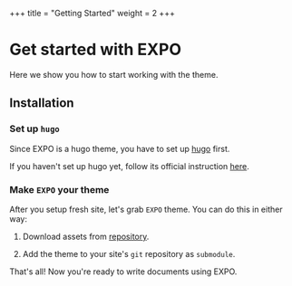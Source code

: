 +++
title = "Getting Started"
weight = 2
+++

# Get started with EXPO

Here we show you how to start working with the theme.

## Installation

### Set up `hugo`

Since EXPO is a hugo theme, you have to set up [hugo][hugo] first.

If you haven't set up hugo yet, follow its official instruction [here][hugo-install].

### Make `EXPO` your theme

After you setup fresh site, let's grab `EXPO` theme. You can do this in either way:

1.  Download assets from [repository][repo].

2.  Add the theme to your site's `git` repository as `submodule`.

That's all! Now you're ready to write documents using EXPO.

[repo]: https://github.com/lettenj61/hugo-expo
[hugo]: https://gohugo.io
[hugo-install]: https://gohugo.io/getting-started/installing/